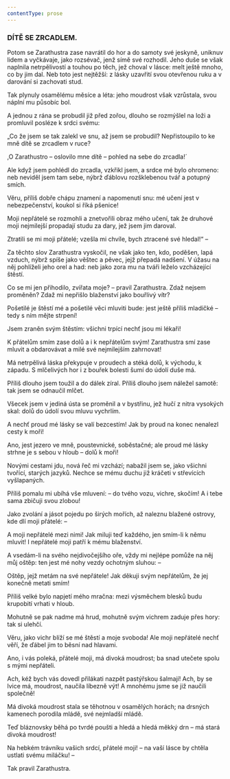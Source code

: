 ```yaml
---
contentType: prose
---
```


<section>

### DÍTĚ SE ZRCADLEM.

Potom se Zarathustra zase navrátil do hor a do samoty své jeskyně, uniknuv lidem a vyčkávaje, jako rozsévač, jenž símě své rozhodil. Jeho duše se však naplnila netrpělivostí a touhou po těch, jež choval v lásce: melt ještě mnoho, co by jim dal. Neb toto jest nejtěžší: z lásky uzavřití svou otevřenou ruku a v darování si zachovati stud.

Tak plynuly osamělému měsíce a léta: jeho moudrost však vzrůstala, svou náplní mu působíc bol. 

A jednou z rána se probudil již před zořou, dlouho se rozmýšlel na loži a promluvil posléze k srdci svému: 

„Co že jsem se tak zalekl ve snu, až jsem se probudil? Nepřistoupilo to ke mně dítě se zrcadlem v ruce? 

,O Zarathustro – oslovilo mne dítě – pohled na sebe do zrcadla!´

Ale když jsem pohlédl do zrcadla, vzkřikl jsem, a srdce mé bylo ohromeno: neb neviděl jsem tam sebe, nýbrž ďáblovu rozšklebenou tvář a potupný smích.

Věru, příliš dobře chápu znamení a napomenutí snu: mé učení jest v nebezpečenství, koukol si říká pšenice!

Moji nepřátelé se rozmohli a znetvořili obraz mého učení, tak že druhové moji nejmilejší propadají studu za dary, jež jsem jim daroval.

Ztratili se mi moji přátelé; vzešla mi chvíle, bych ztracené své hledal!“ –

Za těchto slov Zarathustra vyskočil, ne však jako ten, kdo, poděšen, lapá vzduch, nýbrž spíše jako věštec a pěvec, jejž přepadá nadšení. V úžasu na něj pohlíželi jeho orel a had: neb jako zora mu na tváři leželo vzcházející štěstí.

Co se mi jen přihodilo, zvířata moje? – pravil Zarathustra. Zdaž nejsem proměněn? Zdaž mi nepřišlo blaženství jako bouřlivý vítr?

Pošetilé je štěstí mé a pošetilé věci mluviti bude: jest ještě příliš mladičké – tedy s ním mějte strpení!

Jsem zraněn svým štěstím: všichni trpící nechť jsou mi lékaři!

K přátelům smím zase dolů a i k nepřátelům svým! Zarathustra smí zase mluvit a obdarovávat a milé své nejmilejším zahrnovat!

Má netrpělivá láska překypuje v proudech a stéká dolů, k východu, k západu. S mlčelivých hor i z bouřek bolesti šumí do údolí duše má.

Příliš dlouho jsem toužil a do dálek zíral. Příliš dlouho jsem náležel samotě: tak jsem se odnaučil mlčet.

Všecek jsem v jediná ústa se proměnil a v bystřinu, jež hučí z nitra vysokých skal: dolů do údolí svou mluvu vychrlím.

A nechť proud mé lásky se valí bezcestím! Jak by proud na konec nenalezl cesty k moři!

Ano, jest jezero ve mně, poustevnické, soběstačné; ale proud mé lásky strhne je s sebou v hloub – dolů k moři!

Novými cestami jdu, nová řeč mi vzchází; nabažil jsem se, jako všichni tvořící, starých jazyků. Nechce se mému duchu již kráčeti v střevících vyšlapaných.

Příliš pomalu mi ubíhá vše mluvení: – do tvého vozu, vichre, skočím! A i tebe sama zbičuji svou zlobou!

Jako zvolání a jásot pojedu po širých mořích, až naleznu blažené ostrovy, kde dlí moji přátelé: –

A moji nepřátelé mezi nimi! Jak miluji teď každého, jen smím-li k němu mluvit! I nepřátelé moji patří k mému blaženství.

A vsedám-li na svého nejdivočejšího oře, vždy mi nejlépe pomůže na něj můj oštěp: ten jest mé nohy vezdy ochotným sluhou: –

Oštěp, jejž metám na své nepřátele! Jak děkuji svým nepřátelům, že jej konečně metati smím!

Příliš velké bylo napjetí mého mračna: mezi výsměchem blesků budu krupobití vrhati v hloub.

Mohutně se pak nadme má hrud, mohutně svým vichrem zaduje přes hory: tak si ulehčí.

Věru, jako vichr blíží se mé štěstí a moje svoboda! Ale moji nepřátelé nechť věří, že ďábel jim to běsní nad hlavami.

Ano, i vás poleká, přátelé moji, má divoká moudrost; ba snad utečete spolu s mými nepřáteli.

Ach, kéž bych vás dovedl přilákati nazpět pastýřskou šalmají! Ach, by se lvice má, moudrost, naučila líbezně výt! A mnohému jsme se již naučili společně!

Má divoká moudrost stala se těhotnou v osamělých horách; na drsných kamenech porodila mládě, své nejmladší mládě.

Teď bláznovsky běhá po tvrdé poušti a hledá a hledá měkký drn – má stará divoká moudrost!

Na hebkém trávníku vašich srdcí, přátelé moji! – na vaší lásce by chtěla ustlati svému miláčku! –

</section>

<section>

Tak pravil Zarathustra.

</section>
